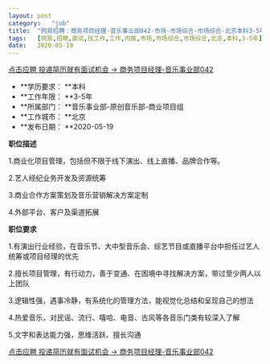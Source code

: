 ```yaml
---
layout:	post
category:	"job"
title:	"网易招聘：商务项目经理-音乐事业部042-市场-市场综合-市场综合-北京本科3-5年"
tags:	[网易,招聘,面试,找工作,工作,内推,市场,市场综合,市场综合,北京,本科,3-5年]
date:	2020-05-19
---
```


[点击应聘 投递简历就有面试机会 ->  商务项目经理-音乐事业部042](http://mobile.bole.netease.com/bole/boleDetail?id=21596&employeeId=346f03c3cda5f04c&key=all)



- **学历要求： **本科
- **工作年限： **3-5年
- **所属部门： **音乐事业部-原创音乐部-商业项目组
- **工作城市： **北京
- **发布日期： **2020-05-19



**职位描述**

1.商业化项目管理，包括但不限于线下演出、线上直播、品牌合作等。

2.艺人经纪业务开发及资源统筹

3.商业合作方案策划及音乐营销解决方案定制

4.外部平台、客户及渠道拓展



**职位要求**

1.有演出行业经验，在音乐节、大中型音乐会、综艺节目或直播平台中担任过艺人统筹或项目经理的优先

2.擅长项目管理，有行动力，善于变通、在困境中寻找解决方案，带过至少两人以上团队

3.逻辑性强，遇事冷静，有系统化的管理方法，能视觉化总结和呈现自己的想法

4.热爱音乐，对民谣、流行、嘻哈、电音、古风等各音乐门类有较深入了解

5.文字和表达能力强，思维活跃、擅长沟通



[点击应聘 投递简历就有面试机会 ->  商务项目经理-音乐事业部042](http://mobile.bole.netease.com/bole/boleDetail?id=21596&employeeId=346f03c3cda5f04c&key=all)